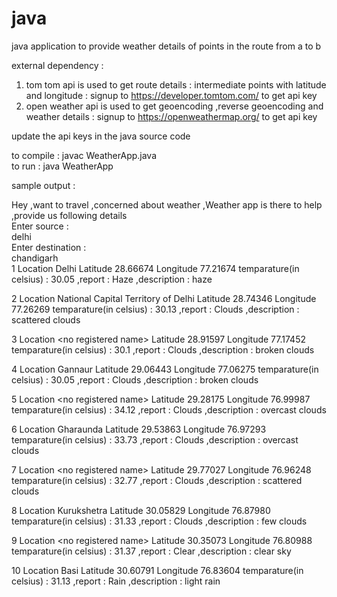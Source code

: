 # java
java application to provide weather details of points in the route from a to b

external dependency : 
1. tom tom api is used to get route details : intermediate points with latitude and longitude : signup to https://developer.tomtom.com/ to get api key
2. open weather api is used to get geoencoding ,reverse geoencoding and weather details : signup to https://openweathermap.org/ to get api key

update the api keys in the java source code

to compile : javac WeatherApp.java <br />
to run : java WeatherApp

sample output : <br />

Hey ,want to travel ,concerned about weather ,Weather app is there to help ,provide us following details <br />
Enter source : <br />
delhi <br />
Enter destination : <br />
chandigarh <br />
1 Location Delhi Latitude 28.66674 Longitude 77.21674 temparature(in celsius) : 30.05 ,report : Haze ,description : haze <br />

2 Location National Capital Territory of Delhi Latitude 28.74346 Longitude 77.26269 temparature(in celsius) : 30.13 ,report : Clouds ,description : scattered clouds <br />

3 Location \<no registered name\> Latitude 28.91597 Longitude 77.17452 temparature(in celsius) : 30.1 ,report : Clouds ,description : broken clouds <br />

4 Location Gannaur Latitude 29.06443 Longitude 77.06275 temparature(in celsius) : 30.05 ,report : Clouds ,description : broken clouds <br />

5 Location \<no registered name\> Latitude 29.28175 Longitude 76.99987 temparature(in celsius) : 34.12 ,report : Clouds ,description : overcast clouds <br />

6 Location Gharaunda Latitude 29.53863 Longitude 76.97293 temparature(in celsius) : 33.73 ,report : Clouds ,description : overcast clouds <br />

7 Location \<no registered name\> Latitude 29.77027 Longitude 76.96248 temparature(in celsius) : 32.77 ,report : Clouds ,description : scattered clouds <br />

8 Location Kurukshetra Latitude 30.05829 Longitude 76.87980 temparature(in celsius) : 31.33 ,report : Clouds ,description : few clouds <br />

9 Location \<no registered name\> Latitude 30.35073 Longitude 76.80988 temparature(in celsius) : 31.37 ,report : Clear ,description : clear sky <br />

10 Location Basi Latitude 30.60791 Longitude 76.83604 temparature(in celsius) : 31.13 ,report : Rain ,description : light rain <br />
